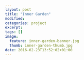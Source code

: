 ```yaml
---
layout: post
title: "Inner Garden"
modified:
categories: project
excerpt:
tags: []
image:
  feature: inner-garden-banner.jpg
  thumb: inner-garden-thumb.jpg
date: 2016-02-23T13:52:02+01:00
---
```


